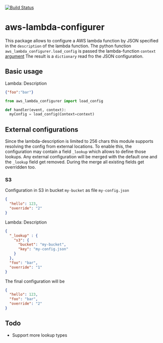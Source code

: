 [![Build Status](https://travis-ci.org/ImmobilienScout24/aws-lambda-configurer.svg?branch=master)](https://travis-ci.org/ImmobilienScout24/aws-lambda-configurer)

# aws-lambda-configurer

This package allows to configure a AWS lambda function by JSON specified in the `description` of the lambda function.
The python function `aws_lambda_configurer.load_config` is passed the lambda-function `context` [argument](http://docs.aws.amazon.com/de_de/lambda/latest/dg/python-context-object.html) 
The result is a `dictionary` read fro the JSON configuration.   

## Basic usage

Lambda: Description
```JSON
{"foo":"bar"}
```

```python
from aws_lambda_configurer import load_config

def handler(event, context):
  myConfig = load_config(Context=context)
```  
  
## External configurations 

Since the lambda-description is limited to 256 chars this module supports resolving the config from external locations.
To enable this, the configuration may contain a field `_lookup` which allows to define those lookups.
Any external configuration will be merged with the default one and the `_lookup` field get removed. 
During the merge all existing fields get overridden too.
   
### S3    

Configuration in S3 in bucket `my-bucket` as file `my-config.json`
```JSON
{
  "hello": 123,
  "override": "2"
}
```

Lambda: Description
```JSON
{  
  "_lookup" : {
    "s3": {
      "bucket": "my-bucket",
      "key": "my-config.json"
    }
  }, 
  "foo": "bar",
  "override": "1"
}
```

The final configuration will be
```JSON
{
  "hello": 123,
  "foo": "bar", 
  "override": "2"
}
```

## Todo

- Support more lookup types